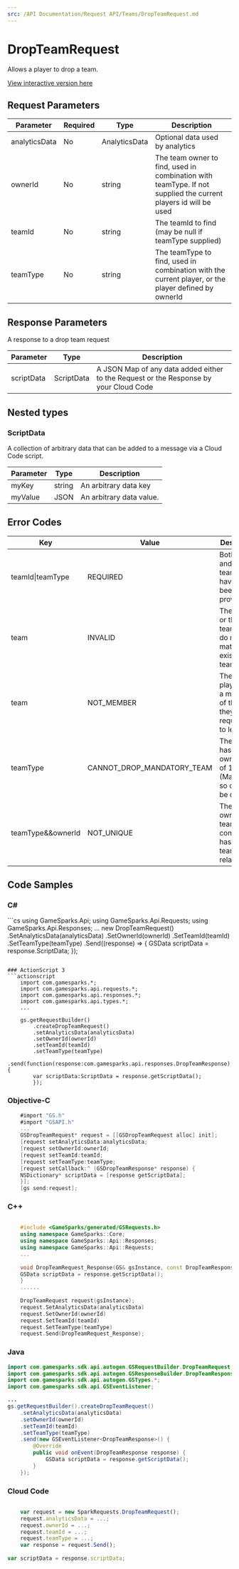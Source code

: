 ```yaml
---
src: /API Documentation/Request API/Teams/DropTeamRequest.md
---
```


# DropTeamRequest


Allows a player to drop a team.


<a href="https://api.gamesparks.net/#dropteamrequest" target="_gsapi">View interactive version here</a>

## Request Parameters

Parameter | Required | Type | Description
--------- | -------- | ---- | -----------
analyticsData | No | AnalyticsData | Optional data used by analytics
ownerId | No | string | The team owner to find, used in combination with teamType. If not supplied the current players id will be used
teamId | No | string | The teamId to find (may be null if teamType supplied)
teamType | No | string | The teamType to find, used in combination with the current player, or the player defined by ownerId

## Response Parameters


A response to a drop team request

Parameter | Type | Description
--------- | ---- | -----------
scriptData | ScriptData | A JSON Map of any data added either to the Request or the Response by your Cloud Code

## Nested types

### ScriptData

A collection of arbitrary data that can be added to a message via a Cloud Code script.

Parameter | Type | Description
--------- | ---- | -----------
myKey | string | An arbitrary data key
myValue | JSON | An arbitrary data value.

## Error Codes

Key | Value | Description
--------- | ----------- | -----------
teamId&#124;teamType | REQUIRED | Both teamId and teamType have not been provided
team | INVALID | The teamId or the teamType do not match an existing team
team | NOT_MEMBER | The current player is not a member of the team they are requesting to leave
teamType | CANNOT_DROP_MANDATORY_TEAM | The team has an ownership of 1 (Mandatory) so cannot be dropped
teamType&&ownerId | NOT_UNIQUE | The ownerId / teamType combination has multiple teams related to it

## Code Samples

<h3>C#</h3>
```cs
	using GameSparks.Api;
	using GameSparks.Api.Requests;
	using GameSparks.Api.Responses;
	...
	new DropTeamRequest()
		.SetAnalyticsData(analyticsData)
		.SetOwnerId(ownerId)
		.SetTeamId(teamId)
		.SetTeamType(teamType)
		.Send((response) => {
		GSData scriptData = response.ScriptData; 
		});

```

### ActionScript 3
```actionscript
	import com.gamesparks.*;
	import com.gamesparks.api.requests.*;
	import com.gamesparks.api.responses.*;
	import com.gamesparks.api.types.*;
	...
	
	gs.getRequestBuilder()
	    .createDropTeamRequest()
		.setAnalyticsData(analyticsData)
		.setOwnerId(ownerId)
		.setTeamId(teamId)
		.setTeamType(teamType)
		.send(function(response:com.gamesparks.api.responses.DropTeamResponse):void {
		var scriptData:ScriptData = response.getScriptData(); 
		});

```

### Objective-C
```objectivec
	#import "GS.h"
	#import "GSAPI.h"
	...
	GSDropTeamRequest* request = [[GSDropTeamRequest alloc] init];
	[request setAnalyticsData:analyticsData;
	[request setOwnerId:ownerId;
	[request setTeamId:teamId;
	[request setTeamType:teamType;
	[request setCallback:^ (GSDropTeamResponse* response) {
	NSDictionary* scriptData = [response getScriptData]; 
	}];
	[gs send:request];

```

### C++
```cpp

	#include <GameSparks/generated/GSRequests.h>
	using namespace GameSparks::Core;
	using namespace GameSparks::Api::Responses;
	using namespace GameSparks::Api::Requests;
	...
	
	void DropTeamRequest_Response(GS& gsInstance, const DropTeamResponse& response) {
	GSData scriptData = response.getScriptData(); 
	}
	......
	
	DropTeamRequest request(gsInstance);
	request.SetAnalyticsData(analyticsData)
	request.SetOwnerId(ownerId)
	request.SetTeamId(teamId)
	request.SetTeamType(teamType)
	request.Send(DropTeamRequest_Response);
```

### Java
```java
import com.gamesparks.sdk.api.autogen.GSRequestBuilder.DropTeamRequest;
import com.gamesparks.sdk.api.autogen.GSResponseBuilder.DropTeamResponse;
import com.gamesparks.sdk.api.autogen.GSTypes.*;
import com.gamesparks.sdk.api.GSEventListener;

...
gs.getRequestBuilder().createDropTeamRequest()
	.setAnalyticsData(analyticsData)
	.setOwnerId(ownerId)
	.setTeamId(teamId)
	.setTeamType(teamType)
	.send(new GSEventListener<DropTeamResponse>() {
		@Override
		public void onEvent(DropTeamResponse response) {
			GSData scriptData = response.getScriptData(); 
		}
	});

```

### Cloud Code
```javascript

	var request = new SparkRequests.DropTeamRequest();
	request.analyticsData = ...;
	request.ownerId = ...;
	request.teamId = ...;
	request.teamType = ...;
	var response = request.Send();
	
var scriptData = response.scriptData; 
```



